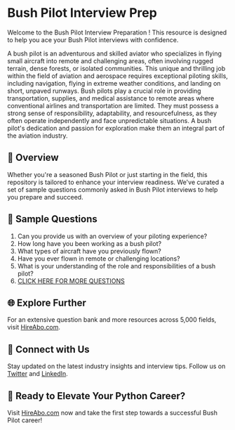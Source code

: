 # Bush Pilot Interview Prep

Welcome to the Bush Pilot Interview Preparation ! This resource is designed to help you ace your Bush Pilot interviews with confidence.

A bush pilot is an adventurous and skilled aviator who specializes in flying small aircraft into remote and challenging areas, often involving rugged terrain, dense forests, or isolated communities. This unique and thrilling job within the field of aviation and aerospace requires exceptional piloting skills, including navigation, flying in extreme weather conditions, and landing on short, unpaved runways. Bush pilots play a crucial role in providing transportation, supplies, and medical assistance to remote areas where conventional airlines and transportation are limited. They must possess a strong sense of responsibility, adaptability, and resourcefulness, as they often operate independently and face unpredictable situations. A bush pilot's dedication and passion for exploration make them an integral part of the aviation industry.

## 🚀 Overview

Whether you're a seasoned Bush Pilot or just starting in the field, this repository is tailored to enhance your interview readiness. We've curated a set of sample questions commonly asked in Bush Pilot interviews to help you prepare and succeed.

## 📝 Sample Questions

1. Can you provide us with an overview of your piloting experience?
2. How long have you been working as a bush pilot?
3. What types of aircraft have you previously flown?
4. Have you ever flown in remote or challenging locations?
5. What is your understanding of the role and responsibilities of a bush pilot?
6. [CLICK HERE FOR MORE QUESTIONS](https://hireabo.com/job/14_0_7/Bush%20Pilot)

## 🌐 Explore Further

For an extensive question bank and more resources across 5,000 fields, visit [HireAbo.com](https://www.hireabo.com).

## 📱 Connect with Us

Stay updated on the latest industry insights and interview tips. Follow us on [Twitter](https://twitter.com/hireabo) and [LinkedIn](https://www.linkedin.com/in/hire-abo-3609972a8/).

## 🚀 Ready to Elevate Your Python Career?

Visit [HireAbo.com](https://www.hireabo.com) now and take the first step towards a successful Bush Pilot career!